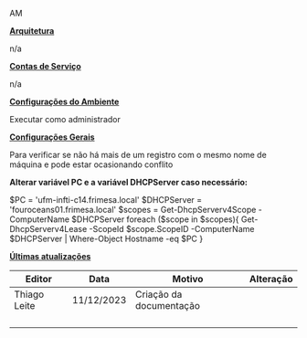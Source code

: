 AM

**<u>Arquitetura</u>**

n/a

**<u>Contas de Serviço</u>**

n/a

**<u>Configurações do Ambiente</u>**

Executar como administrador

**<u>Configurações Gerais</u>**

Para verificar se não há mais de um registro com o mesmo nome de máquina e pode estar ocasionando conflito

**Alterar variável PC e a variável DHCPServer caso necessário:**

\$PC = 'ufm-infti-c14.frimesa.local'
\$DHCPServer = 'fouroceans01.frimesa.local'
\$scopes = Get-DhcpServerv4Scope -ComputerName \$DHCPServer
foreach (\$scope in \$scopes){
Get-DhcpServerv4Lease -ScopeId \$scope.ScopeID -ComputerName \$DHCPServer \| Where-Object Hostname -eq \$PC
}

**<u>Últimas atualizações</u>**  

| Editor       | Data       | Motivo                  | Alteração |
|--------------|------------|-------------------------|-----------|
| Thiago Leite | 11/12/2023 | Criação da documentação |          |
|              |            |                         |           |
|              |            |                         |           |
|              |            |                         |           |
|              |            |                         |           |

